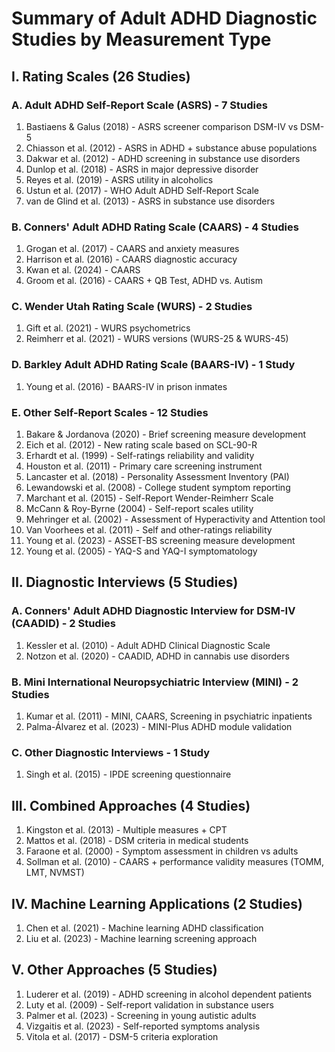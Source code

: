 # Summary of Adult ADHD Diagnostic Studies by Measurement Type

## I. Rating Scales (26 Studies)

### A. Adult ADHD Self-Report Scale (ASRS) - 7 Studies
1. Bastiaens & Galus (2018) - ASRS screener comparison DSM-IV vs DSM-5
2. Chiasson et al. (2012) - ASRS in ADHD + substance abuse populations
3. Dakwar et al. (2012) - ADHD screening in substance use disorders
4. Dunlop et al. (2018) - ASRS in major depressive disorder
5. Reyes et al. (2019) - ASRS utility in alcoholics
6. Ustun et al. (2017) - WHO Adult ADHD Self-Report Scale
7. van de Glind et al. (2013) - ASRS in substance use disorders

### B. Conners' Adult ADHD Rating Scale (CAARS) - 4 Studies
1. Grogan et al. (2017) - CAARS and anxiety measures
2. Harrison et al. (2016) - CAARS diagnostic accuracy
3. Kwan et al. (2024) - CAARS
4. Groom et al. (2016) - CAARS + QB Test, ADHD vs. Autism

### C. Wender Utah Rating Scale (WURS) - 2 Studies
1. Gift et al. (2021) - WURS psychometrics
2. Reimherr et al. (2021) - WURS versions (WURS-25 & WURS-45)

### D. Barkley Adult ADHD Rating Scale (BAARS-IV) - 1 Study
1. Young et al. (2016) - BAARS-IV in prison inmates

### E. Other Self-Report Scales - 12 Studies
1. Bakare & Jordanova (2020) - Brief screening measure development
2. Eich et al. (2012) - New rating scale based on SCL-90-R
3. Erhardt et al. (1999) - Self-ratings reliability and validity
4. Houston et al. (2011) - Primary care screening instrument
5. Lancaster et al. (2018) - Personality Assessment Inventory (PAI)
6. Lewandowski et al. (2008) - College student symptom reporting
7. Marchant et al. (2015) - Self-Report Wender-Reimherr Scale
8. McCann & Roy-Byrne (2004) - Self-report scales utility
9. Mehringer et al. (2002) - Assessment of Hyperactivity and Attention tool
10. Van Voorhees et al. (2011) - Self and other-ratings reliability
11. Young et al. (2023) - ASSET-BS screening measure development
12. Young et al. (2005) - YAQ-S and YAQ-I symptomatology

## II. Diagnostic Interviews (5 Studies)

### A. Conners' Adult ADHD Diagnostic Interview for DSM-IV (CAADID) - 2 Studies
1. Kessler et al. (2010) - Adult ADHD Clinical Diagnostic Scale
2. Notzon et al. (2020) - CAADID, ADHD in cannabis use disorders

### B. Mini International Neuropsychiatric Interview (MINI) - 2 Studies
1. Kumar et al. (2011) - MINI, CAARS, Screening in psychiatric inpatients
2. Palma-Álvarez et al. (2023) - MINI-Plus ADHD module validation

### C. Other Diagnostic Interviews - 1 Study
1. Singh et al. (2015) - IPDE screening questionnaire

## III. Combined Approaches (4 Studies)
1. Kingston et al. (2013) - Multiple measures + CPT
2. Mattos et al. (2018) - DSM criteria in medical students
3. Faraone et al. (2000) - Symptom assessment in children vs adults
4. Sollman et al. (2010) - CAARS + performance validity measures (TOMM, LMT, NVMST)

## IV. Machine Learning Applications (2 Studies)
1. Chen et al. (2021) - Machine learning ADHD classification
2. Liu et al. (2023) - Machine learning screening approach

## V. Other Approaches (5 Studies)
1. Luderer et al. (2019) - ADHD screening in alcohol dependent patients
2. Luty et al. (2009) - Self-report validation in substance users
3. Palmer et al. (2023) - Screening in young autistic adults
4. Vizgaitis et al. (2023) - Self-reported symptoms analysis
5. Vitola et al. (2017) - DSM-5 criteria exploration